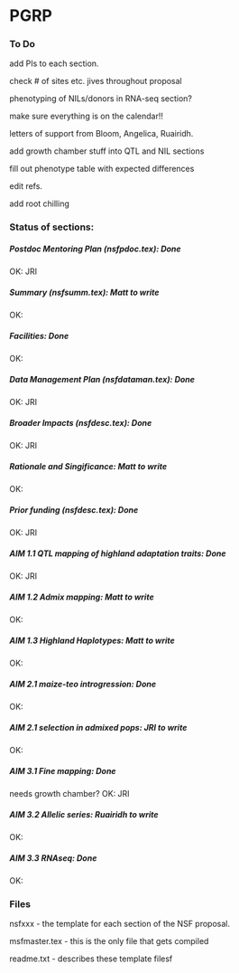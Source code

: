 PGRP
====

### To Do


add PIs to each section.

check # of sites etc. jives throughout proposal

phenotyping of NILs/donors in RNA-seq section?

make sure everything is on the calendar!!

letters of support from Bloom, Angelica, Ruairidh.

add growth chamber stuff into QTL and NIL sections

fill out phenotype table with expected differences

edit refs.

add root chilling


### Status of sections:

##### Postdoc Mentoring Plan (nsfpdoc.tex): **Done**
OK: JRI

##### Summary (nsfsumm.tex): Matt to write
OK:

##### Facilities: **Done**
OK:

##### Data Management Plan (nsfdataman.tex): **Done**
OK: JRI

##### Broader Impacts (nsfdesc.tex): **Done**
OK: JRI

##### Rationale and Singificance: Matt to write 
OK: 

##### Prior funding (nsfdesc.tex): **Done**
OK: JRI

##### AIM 1.1 QTL mapping of highland adaptation traits: **Done**
OK: JRI

##### AIM 1.2 Admix mapping: Matt to write
OK: 

##### AIM 1.3 Highland Haplotypes: Matt to write
OK: 

##### AIM 2.1 maize-teo introgression: **Done**
OK: 

##### AIM 2.1 selection in admixed pops: JRI to write
OK: 

##### AIM 3.1 Fine mapping: **Done**
needs growth chamber?
OK: JRI

##### AIM 3.2 Allelic series: Ruairidh to write
OK: 

##### AIM 3.3 RNAseq: **Done**
OK: 



### Files

nsfxxx - the template for each section of the NSF proposal.

msfmaster.tex - this is the only file that gets compiled

readme.txt - describes these template filesf



